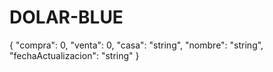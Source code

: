 # DOLAR-BLUE
{   "compra": 0,   "venta": 0,   "casa": "string",   "nombre": "string",   "fechaActualizacion": "string" }
